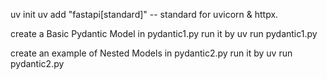 uv init
uv add "fastapi[standard]" -- standard for uvicorn & httpx.

create a Basic Pydantic Model in pydantic1.py
run it by uv run pydantic1.py

create an example of Nested Models in pydantic2.py
run it by uv run pydantic2.py